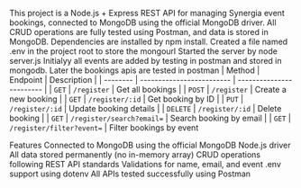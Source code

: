 This project is a Node.js + Express REST API for managing Synergia event bookings, connected to MongoDB using the official MongoDB driver.
All CRUD operations are fully tested using Postman, and data is stored in MongoDB.
Dependencies are installed by npm install.
Created a file named .env in the project root to store the mongourl
Started the server by node server.js
Initialyy all events are added by testing in postman and stored in mongodb.
Later the bookings apis are tested in postman
| Method   | Endpoint                  | Description              |
| -------- | ------------------------- | ------------------------ |
| `GET`    | `/register`               | Get all bookings         |
| `POST`   | `/register`               | Create a new booking     |
| `GET`    | `/register/:id`           | Get booking by ID        |
| `PUT`    | `/register/:id`           | Update booking details   |
| `DELETE` | `/register/:id`           | Delete booking           |
| `GET`    | `/register/search?email=` | Search booking by email  |
| `GET`    | `/register/filter?event=` | Filter bookings by event 

Features
Connected to MongoDB using the official MongoDB Node.js driver
All data stored permanently (no in-memory array)
CRUD operations following REST API standards
Validations for name, email, and event
.env support using dotenv
All APIs tested successfully using Postman
